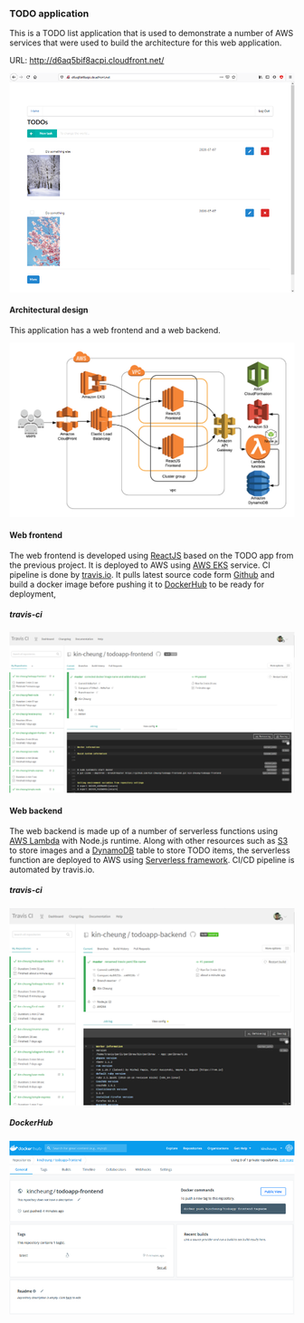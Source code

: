 ### TODO application

This is a TODO list application that is used to demonstrate a number of AWS services that were used to build the architecture for this web application.

URL: http://d6aq5bif8acpi.cloudfront.net/

![TODO app](images/todo-app.png)

#### Architectural design

This application has a web frontend and a web backend.

![todo-app-architecture-design](images/todo-app-architecture-design.png)

#### Web frontend

The web frontend is developed using [ReactJS](https://reactjs.org/) based on the TODO app from the previous project. It is deployed to AWS using [AWS EKS](https://aws.amazon.com/eks/) service. CI pipeline is done by [travis.io](https://travis-ci.org/). It pulls latest source code form [Github](https://github.com/) and build a docker image before pushing it to [DockerHub](https://hub.docker.com/) to be ready for deployment, 
 
##### travis-ci

![travis-ci](images/travis-ci.png)

#### Web backend

The web backend is made up of a number of serverless functions using [AWS Lambda](https://aws.amazon.com/lambda/) with Node.js runtime. Along with other resources such as [S3](https://aws.amazon.com/s3/) to store images and a [DynamoDB](https://aws.amazon.com/dynamodb/) table to store TODO items, the serverless function are deployed to AWS using [Serverless framework](https://www.serverless.com/). CI/CD pipeline is automated by travis.io.

##### travis-ci

![travis-ci](images/travis-ci-backend.png)

##### DockerHub
![docker-hub](images/docker-hub.png)
